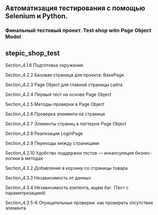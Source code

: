 ## Автоматизация тестирования с помощью Selenium и Python.

### Финальный тестовый проект. Test shop witn Page Object Model

## stepic_shop_test

Section_4.1.6 Подготовка окружения.

Section_4.2.2 Базовая страница для проекта: BasePage.

Section_4.2.3 Page Object для главной страницы сайта

Section_4.2.4 Первый тест на основе Page Object

Section_4.2.5 Методы-проверки в Page Object

Section_4.2.6 Проверка элемента на странице

Section_4.2.7 Элементы страниц в паттерне Page Object

Section_4.2.8 Реализация LoginPage

Section_4.2.9 Переходы между страницами

Section_4.2.10 Удобство поддержки тестов — инкапсуляция бизнес-логики в методах

Section_4.3.2  Добавление в корзину со страницы товара

Section_4.3.3  Независимость от данных

Section_4.3.4  Независимость контента, ищем баг. (Тест с параметризацией)

Section_4.3.5-6  Отрицательные проверки: как проверить отсутствие элемента

